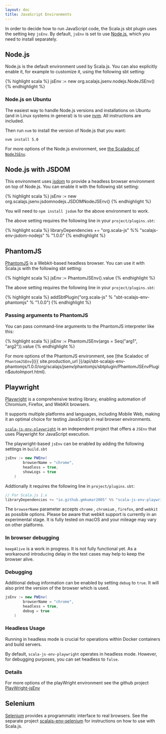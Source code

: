 ```yaml
---
layout: doc
title: JavaScript Environments
---
```


In order to decide how to run JavaScript code, the Scala.js sbt plugin uses the setting key `jsEnv`.
By default, `jsEnv` is set to use [Node.js](http://nodejs.org/), which you need to install separately.

## Node.js

Node.js is the default environment used by Scala.js.
You can also explicitly enable it, for example to customize it, using the following sbt setting:

{% highlight scala %}
jsEnv := new org.scalajs.jsenv.nodejs.NodeJSEnv()
{% endhighlight %}

### <a name="node-on-ubuntu"></a> Node.js on Ubuntu

The easiest way to handle Node.js versions and installations on Ubuntu (and in Linux systems in general) is to use [nvm](https://github.com/creationix/nvm). All instructions are included.

Then run `nvm` to install the version of Node.js that you want:

    nvm install 5.0

For more options of the Node.js environment, see
[the Scaladoc of `NodeJSEnv`](https://javadoc.io/doc/org.scala-js/scalajs-env-nodejs_2.13/latest/org/scalajs/jsenv/nodejs/NodeJSEnv.html).

## Node.js with JSDOM

This environment uses [jsdom](https://github.com/jsdom/jsdom) to provide a headless browser environment on top of Node.js.
You can enable it with the following sbt setting:

{% highlight scala %}
jsEnv := new org.scalajs.jsenv.jsdomnodejs.JSDOMNodeJSEnv()
{% endhighlight %}

You will need to `npm install jsdom` for the above environment to work.

The above setting requires the following line in your `project/plugins.sbt`:

{% highlight scala %}
libraryDependencies += "org.scala-js" %% "scalajs-env-jsdom-nodejs" % "1.0.0"
{% endhighlight %}

## PhantomJS

[PhantomJS](http://phantomjs.org/) is a Webkit-based headless browser.
You can use it with Scala.js with the following sbt setting:

{% highlight scala %}
jsEnv := PhantomJSEnv().value
{% endhighlight %}

The above setting requires the following line in your `project/plugins.sbt`:

{% highlight scala %}
addSbtPlugin("org.scala-js" % "sbt-scalajs-env-phantomjs" % "1.0.0")
{% endhighlight %}

### <a name="phantomjs-arguments"></a> Passing arguments to PhantomJS

You can pass command-line arguments to the PhantomJS interpreter like this:

{% highlight scala %}
jsEnv := PhantomJSEnv(args = Seq("arg1", "arg2")).value
{% endhighlight %}

For more options of the PhantomJS environment, see
[the Scaladoc of `PhantomJSEnv`]({{ site.production_url }}/api/sbt-scalajs-env-phantomjs/1.0.0/org/scalajs/jsenv/phantomjs/sbtplugin/PhantomJSEnvPlugin$$autoImport$.html).

## Playwright 
[Playwright](https://playwright.dev/) is a comprehensive testing library, enabling automation of Chromium, Firefox, and WebKit browsers. 

It supports multiple platforms and languages, including Mobile Web, making it an optimal choice for testing JavaScript in real browser environments. 

[`scala-js-env-playwright`](https://github.com/gmkumar2005/scala-js-env-playwright) is an independent project that offers a `JSEnv` that uses Playwright for JavaScript execution.

The playwright-based `jsEnv` can be enabled by adding the following settings in `build.sbt` 
```scala
jsEnv := new PWEnv(
        browserName = "chrome",
        headless = true,
        showLogs = true
    )
```
Addtionally it requires the following line in `project/plugins.sbt`:
```scala
// For Scala.js 1.x
libraryDependencies += "io.github.gmkumar2005" %% "scala-js-env-playwright" % "0.1.11"
```
The `browserName` parameter accepts `chrome` , `chromium` , `firefox`, and `webkit` as possible options. 
Please be aware that webkit support is currently in an experimental stage.
It is fully tested on macOS and your mileage may vary on other platforms.

### In browser debugging
`keepAlive` is a work in progress. It is not fully functional yet.
As a workaround introducing delay in the test cases may help to keep the browser alive.


### Debugging
Additional debug information can be enabled by setting `debug` to `true`. 
It will also print the version of the browser which is used.
```scala
jsEnv := new PWEnv(
        browserName = "chrome",
        headless = true,
        debug = true
    )
``` 
### Headless Usage
Running in headless mode is crucial for operations within Docker containers and build servers. 

By default, `scala-js-env-playwright` operates in headless mode.
However, for debugging purposes, you can set headless to `false`.

### Details
For more options of the playWright environment see the github project [PlayWright-jsEnv](https://github.com/gmkumar2005/scala-js-env-playwright)

## Selenium

[Selenium](http://docs.seleniumhq.org/) provides a programmatic interface to real browsers.
See the separate project [scalajs-env-selenium](https://github.com/scala-js/scala-js-env-selenium) for instructions on how to use with Scala.js.
